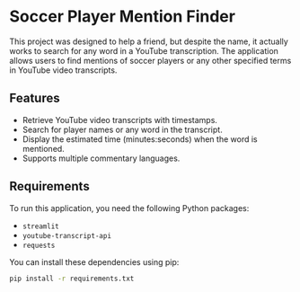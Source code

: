 # Soccer Player Mention Finder

This project was designed to help a friend, but despite the name, it actually works to search for any word in a YouTube transcription. The application allows users to find mentions of soccer players or any other specified terms in YouTube video transcripts.

## Features

- Retrieve YouTube video transcripts with timestamps.
- Search for player names or any word in the transcript.
- Display the estimated time (minutes:seconds) when the word is mentioned.
- Supports multiple commentary languages.

## Requirements

To run this application, you need the following Python packages:

- `streamlit`
- `youtube-transcript-api`
- `requests`

You can install these dependencies using pip:

```bash
pip install -r requirements.txt
